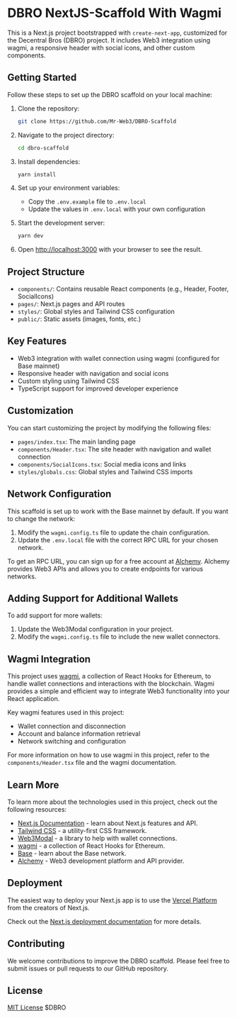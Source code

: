 # DBRO NextJS-Scaffold With Wagmi

This is a Next.js project bootstrapped with `create-next-app`, customized for the Decentral Bros (DBRO) project. It includes Web3 integration using wagmi, a responsive header with social icons, and other custom components.

## Getting Started

Follow these steps to set up the DBRO scaffold on your local machine:

1. Clone the repository:
   ```bash
   git clone https://github.com/Mr-Web3/DBRO-Scaffold
   ```

2. Navigate to the project directory:
   ```bash
   cd dbro-scaffold
   ```

3. Install dependencies:
   ```bash
   yarn install
   ```

4. Set up your environment variables:
   - Copy the `.env.example` file to `.env.local`
   - Update the values in `.env.local` with your own configuration

5. Start the development server:
   ```bash
   yarn dev
   ```

6. Open [http://localhost:3000](http://localhost:3000) with your browser to see the result.

## Project Structure

- `components/`: Contains reusable React components (e.g., Header, Footer, SocialIcons)
- `pages/`: Next.js pages and API routes
- `styles/`: Global styles and Tailwind CSS configuration
- `public/`: Static assets (images, fonts, etc.)

## Key Features

- Web3 integration with wallet connection using wagmi (configured for Base mainnet)
- Responsive header with navigation and social icons
- Custom styling using Tailwind CSS
- TypeScript support for improved developer experience

## Customization

You can start customizing the project by modifying the following files:

- `pages/index.tsx`: The main landing page
- `components/Header.tsx`: The site header with navigation and wallet connection
- `components/SocialIcons.tsx`: Social media icons and links
- `styles/globals.css`: Global styles and Tailwind CSS imports

## Network Configuration

This scaffold is set up to work with the Base mainnet by default. If you want to change the network:

1. Modify the `wagmi.config.ts` file to update the chain configuration.
2. Update the `.env.local` file with the correct RPC URL for your chosen network.

To get an RPC URL, you can sign up for a free account at [Alchemy](https://www.alchemy.com/). Alchemy provides Web3 APIs and allows you to create endpoints for various networks.

## Adding Support for Additional Wallets

To add support for more wallets:

1. Update the Web3Modal configuration in your project.
2. Modify the `wagmi.config.ts` file to include the new wallet connectors.

## Wagmi Integration

This project uses [wagmi](https://wagmi.sh/), a collection of React Hooks for Ethereum, to handle wallet connections and interactions with the blockchain. Wagmi provides a simple and efficient way to integrate Web3 functionality into your React application.

Key wagmi features used in this project:
- Wallet connection and disconnection
- Account and balance information retrieval
- Network switching and configuration

For more information on how to use wagmi in this project, refer to the `components/Header.tsx` file and the wagmi documentation.

## Learn More

To learn more about the technologies used in this project, check out the following resources:

- [Next.js Documentation](https://nextjs.org/docs) - learn about Next.js features and API.
- [Tailwind CSS](https://tailwindcss.com/docs) - a utility-first CSS framework.
- [Web3Modal](https://web3modal.com/) - a library to help with wallet connections.
- [wagmi](https://wagmi.sh/) - a collection of React Hooks for Ethereum.
- [Base](https://base.org/) - learn about the Base network.
- [Alchemy](https://www.alchemy.com/) - Web3 development platform and API provider.

## Deployment

The easiest way to deploy your Next.js app is to use the [Vercel Platform](https://vercel.com/new?utm_medium=default-template&filter=next.js&utm_source=create-next-app&utm_campaign=create-next-app-readme) from the creators of Next.js.

Check out the [Next.js deployment documentation](https://nextjs.org/docs/deployment) for more details.

## Contributing

We welcome contributions to improve the DBRO scaffold. Please feel free to submit issues or pull requests to our GitHub repository.

## License

[MIT License](LICENSE) $DBRO
